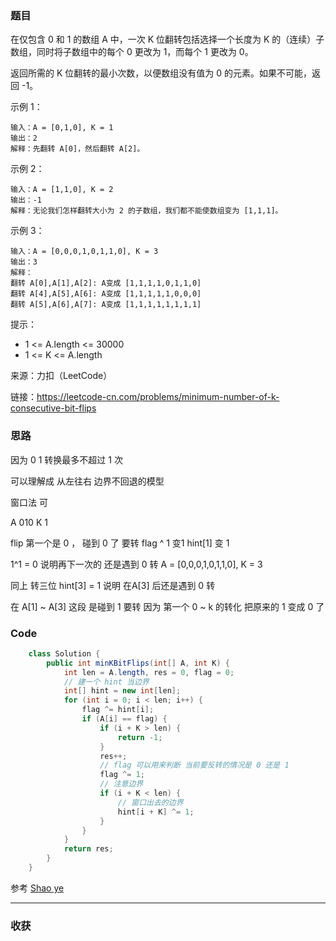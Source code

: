 ### 题目
在仅包含 0 和 1 的数组 A 中，一次 K 位翻转包括选择一个长度为 K 的（连续）子数组，同时将子数组中的每个 0 更改为 1，而每个 1 更改为 0。

返回所需的 K 位翻转的最小次数，以便数组没有值为 0 的元素。如果不可能，返回 -1。

示例 1：
```
输入：A = [0,1,0], K = 1
输出：2
解释：先翻转 A[0]，然后翻转 A[2]。
```
示例 2：
```
输入：A = [1,1,0], K = 2
输出：-1
解释：无论我们怎样翻转大小为 2 的子数组，我们都不能使数组变为 [1,1,1]。
```
示例 3：
```
输入：A = [0,0,0,1,0,1,1,0], K = 3
输出：3
解释：
翻转 A[0],A[1],A[2]: A变成 [1,1,1,1,0,1,1,0]
翻转 A[4],A[5],A[6]: A变成 [1,1,1,1,1,0,0,0]
翻转 A[5],A[6],A[7]: A变成 [1,1,1,1,1,1,1,1]
```

提示：

- 1 <= A.length <= 30000
- 1 <= K <= A.length

来源：力扣（LeetCode）

链接：https://leetcode-cn.com/problems/minimum-number-of-k-consecutive-bit-flips
### 思路

因为 0 1 转换最多不超过 1 次

可以理解成 从左往右 边界不回退的模型 

窗口法 可

A 010 K 1  

flip 第一个是 0 ， 碰到  0 了 要转 flag ^ 1 变1  hint[1] 变 1

1^1 = 0 说明再下一次的 还是遇到 0 转
A = [0,0,0,1,0,1,1,0],  K = 3

同上 转三位 hint[3] = 1 说明 在A[3]  后还是遇到 0 转

在 A[1] ~ A[3] 这段   是碰到 1 要转 因为 第一个 0 ~ k 的转化 把原来的 1 变成 0 了

### Code
```java
    class Solution {
        public int minKBitFlips(int[] A, int K) {
            int len = A.length, res = 0, flag = 0;
            // 建一个 hint 当边界
            int[] hint = new int[len];
            for (int i = 0; i < len; i++) {
                flag ^= hint[i];
                if (A[i] == flag) {
                    if (i + K > len) {
                        return -1;
                    }
                    res++;
                    // flag 可以用来判断 当前要反转的情况是 0 还是 1 
                    flag ^= 1;
                    // 注意边界
                    if (i + K < len) {
                        // 窗口出去的边界
                        hint[i + K] ^= 1;
                    }
                }
            }
            return res;
        }
    }
```

参考 [Shao ye](https://leetcode-cn.com/u/shaoye/)

*** 
### 收获
